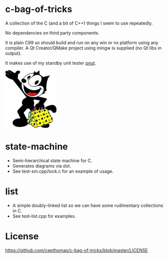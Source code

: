 # c-bag-of-tricks
A collection of the C (and a bit of C++) things I seem to use repeatedly.

No dependencies on third party components.

It is plain C99 so should build and run on any win or nx platform using any compiler.
A Qt Creator/QMake project using mingw is supplied (no Qt libs in output).

It makes use of my standby unit tester [pnut](https://github.com/cepthomas/pnut).

![logo](https://github.com/cepthomas/c-bag-of-tricks/blob/master/felix.jpg)

# state-machine
- Semi-hierarchical state machine for C.
- Generates diagrams via dot.
- See test-sm.cpp/lock.c for an example of usage.

# list
- A simple doubly-linked list so we can have some rudimentary collections in C.
- See test-list.cpp for examples.



# License
https://github.com/cepthomas/c-bag-of-tricks/blob/master/LICENSE
